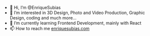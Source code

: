 - 👋 Hi, I’m @EnriqueSubias
- 👀 I’m interested in 3D Design, Photo and Video Production, Graphic Design, coding and much more...
- 🌱 I’m currently learning Frontend Development, mainly with React
- 📫 How to reach me [enriquesubias.com](https://enriquesubias.com)
